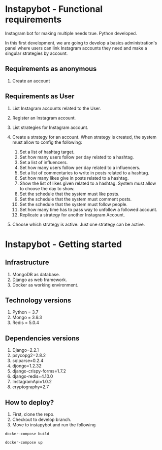# Instapybot - Functional requirements
Instagram bot for making multiple needs true. Python developed. 

In this first development, we are going to develop a basics administration's panel where users can 
link Instagram accounts they need and make a singular strategies by account.

Requirements as anonymous 
-------------------------

1. Create an account

Requirements as User 
-------------------------

1. List Instagram accounts related to the User.

2. Register an Instagram account.

3. List strategies for Instagram account.

4. Create a strategy for an account. When strategy is created, 
the system must allow to config the following:
    1. Set a list of hashtag target.
    2. Set how many users follow per day related to a hashtag.
    3. Set a list of influencers.
    4. Set how many users follow per day related to a influencers.
    5. Set a list of commentaries to write in posts related to a hashtag.
    6. Set how many likes give in posts related to a hashtag.
    7. Show the list of likes given related to a hashtag. System must allow to choose the day to show.
    8. Set the schedule that the system must like posts.
    9. Set the schedule that the system must comment posts.
    10. Set the schedule that the system must follow people.
    11. Set how many time has to pass way to unfollow a followed account.
    12. Replicate a strategy for another Instagram Account.
5. Choose which strategy is active. Just one strategy can be active.

# Instapybot - Getting started
    
Infrastructure 
-------------------------

1. MongoDB as database.
2. Django as web framework.
3. Docker as working environment.


Technology versions
-------------------------

1. Python = 3.7
2. Mongo = 3.6.3
3. Redis = 5.0.4


Dependencies versions
-------------------------
1. Django=2.2.1
2. psycopg2=2.8.2
3. sqlparse=0.2.4
4. djongo=1.2.32
5. django-crispy-forms=1.7.2
6. django-redis=4.10.0
7. InstagramApi=1.0.2
8. cryptography=2.7


How to deploy?
-------------------------

1. First, clone the repo.
2. Checkout to develop branch.
3. Move to instapybot and run the following

`docker-compose build`

`docker-compose up`

